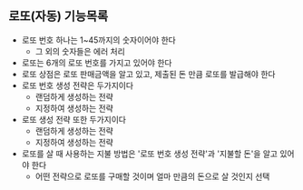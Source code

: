 ## 로또(자동) 기능목록

- 로또 번호 하나는 1~45까지의 숫자이어야 한다
  - 그 외의 숫자들은 에러 처리
- 로또는 6개의 로또 번호를 가지고 있어야 한다
- 로또 상점은 로또 판매금액을 알고 있고, 제출된 돈 만큼 로또를 발급해야 한다
- 로또 번호 생성 전략은 두가지이다
  - 랜덤하게 생성하는 전략
  - 지정하여 생성하는 전략
- 로또 생성 전략 또한 두가지이다
  - 랜덤하게 생성하는 전략
  - 지정하여 생성하는 전략
- 로또를 살 때 사용하는 지불 방법은 '로또 번호 생성 전략'과 '지불할 돈'을 알고 있어야 한다
  - 어떤 전략으로 로또를 구매할 것이며 얼마 만큼의 돈으로 살 것인지 선택